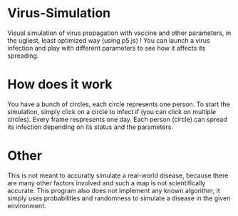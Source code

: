 # Virus-Simulation
Visual simulation of virus propagation with vaccine and other parameters, in the ugliest, least optimized way (using p5.js) !
You can launch a virus infection and play with different parameters to see how it affects its spreading.

# How does it work
You have a bunch of circles, each circle represents one person. To start the simulation, simply click on a circle to infect if (you can click on multiple circles).
Every frame respresents one day. Each person (circle) can spread its infection depending on its status and the parameters.

# Other
This is not meant to accuratly simulate a real-world disease, because there are many other factors involved and such a map is not scientifically accurate. 
This program also does not implement any known algorithm, it simply uses probabilities and randomness to simulate a disease in the given environment.
